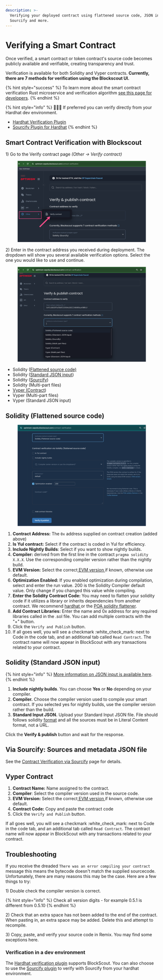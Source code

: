 ```yaml
---
description: >-
  Verifying your deployed contract using flattened source code, JSON input,
  Sourcify and more.
---
```


# Verifying a Smart Contract

Once verified, a smart contract or token contract's source code becomes publicly available and verifiable, creating transparency and trust.&#x20;

Verification is available for both Solidity and Vyper contracts. **Currently, there are 7 methods for verification using the Blockscout UI.**

{% hint style="success" %}
To learn more about the smart contract verification Rust microservice and verification algorithm [see this page for developers](../../for-developers/information-and-settings/smart-contract-verification.md).
{% endhint %}

{% hint style="info" %}
👷🏻‍♂️ If preferred you can verify directly from your Hardhat dev environment.&#x20;

* [Hardhat Verification Plugin](hardhat-verification-plugin.md)
* [Sourcify Plugin for Hardhat](sourcify-plugin-for-hardhat.md)
{% endhint %}

## Smart Contract Verification with Blockscout

1\) Go to the Verify contract page _(Other -> Verify contract)_

<figure><img src="../../.gitbook/assets/sourcify-blockscout-1.png" alt=""><figcaption></figcaption></figure>

2\) Enter in the contract address you received during deployment. The dropdown will show you several available verification options. Select the one you would like to use and continue.

<figure><img src="../../.gitbook/assets/verify-and-publish-2.png" alt=""><figcaption></figcaption></figure>

* Solidity ([Flattened source code)](./#via-flattened-source-code)
* Solidity ([Standard JSON input](./#via-standard-json-input))
* Solidity ([Sourcify](contracts-verification-via-sourcify.md))
* Solidity (Multi-part files)
* [Vyper (Contract](./#vyper-contract))
* Vyper (Multi-part files)
* Vyper (Standard JSON input)

## Solidity (Flattened source code)

<figure><img src="../../.gitbook/assets/flattened-source-code.png" alt=""><figcaption></figcaption></figure>

1. **Contract Address:** The `0x` address supplied on contract creation (added above)
2. **Is Yul contract:** Select if the contract is coded in Yul for efficiency.
3. **Include Nightly Builds**: Select if you want to show nightly builds.
4. **Compiler:** derived from the first line in the contract `pragma solidity X.X.X`. Use the corresponding compiler version rather than the nightly build.
5. **EVM Version:** Select the correct[ EVM version ](../../for-developers/evm-version-information.md)if known, otherwise use default.
6. **Optimization Enabled:** If you enabled optimization during compilation, select and enter the run value. 200 is the Solidity Compiler default value. Only change if you changed this value while compiling.
7. &#x20;**Enter the Solidity Contract Code:** You may need to flatten your solidity code if it utilizes a library or inherits dependencies from another contract. We recommend [hardhat ](https://hardhat.org/hardhat-runner/docs/advanced/flattening)or the [POA solidity flattener](https://github.com/poanetwork/solidity-flattener).
8. **Add Contract Libraries:** Enter the name and 0x address for any required libraries called in the .sol file. You can add multiple contracts with the "+" button.
9. Click the `Verify and Publish` button.
10. If all goes well, you will see a checkmark :white\_check\_mark: next to Code in the code tab, and an additional tab called `Read Contract`. The contract name will now appear in BlockScout with any transactions related to your contract.

## Solidity (Standard JSON input)

{% hint style="info" %}
[More information on JSON input is available here](https://docs.soliditylang.org/en/latest/using-the-compiler.html#input-description).&#x20;
{% endhint %}

1. **Include nightly builds**. You can choose **Yes** or **No** depending on your compiler.&#x20;
2. **Compiler.** Choose the compiler version used to compile your smart contract. If you selected yes for nightly builds, use the compiler version rather than the build.
3. **Standard Input JSON.** Upload your Standard Input JSON file. File should follows solidity [format](https://docs.soliditylang.org/en/latest/using-the-compiler.html#input-description) and all the sources must be in Literal Content format, not a URL.

Click the **Verify & publish** button and wait for the response.

## Via Sourcify: Sources and metadata JSON file

See the [Contract Verification via Sourcify](contracts-verification-via-sourcify.md) page for details.

## Vyper Contract

1. **Contract Name:** Name assigned to the contract.
2. **Compiler**: Select the compiler version used in the source code.
3. **EVM Version:** Select the correct[ EVM version ](../../for-developers/evm-version-information.md)if known, otherwise use default.
4. **Contract Code:** Copy and paste the contract code
5. Click the `Verify and Publish` button.

If all goes well, you will see a checkmark :white\_check\_mark: next to Code in the code tab, and an additional tab called `Read Contract`. The contract name will now appear in BlockScout with any transactions related to your contract.

## Troubleshooting

If you receive the dreaded `There was an error compiling your contract` message this means the bytecode doesn't match the supplied sourcecode. Unfortunately, there are many reasons this may be the case. Here are a few things to try:

1\) Double check the compiler version is correct.

{% hint style="info" %}
Check all version digits - for example 0.5.1 is different from 0.5.10
{% endhint %}

2\) Check that an extra space has not been added to the end of the contract. When pasting in, an extra space may be added. Delete this and attempt to recompile.

3\) Copy, paste, and verify your source code in Remix. You may find some exceptions here.

### Verification in a dev environment

The [Hardhat verification plugin](hardhat-verification-plugin.md) supports BlockScout. You can also choose to use the [Sourcify plugin](sourcify-plugin-for-hardhat.md) to verify with Sourcify from your hardhat environment.
